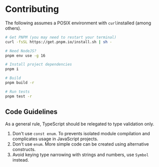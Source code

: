 # Contributing

The following assumes a POSIX environment with `curl`installed (among others).

```sh
# Get PNPM (you may need to restart your terminal)
curl -fsSL https://get.pnpm.io/install.sh | sh -

# Need NodeJS?
pnpm env use -g 16

# Install project dependencies
pnpm i

# Build
pnpm build -r

# Run tests
pnpm test -r
```

## Code Guidelines

As a general rule, TypeScript should be relegated to type validation only.

1. Don't use `const enum`. To prevents isolated module compilation and complicates usage in JavaScript projects.
2. Don't use `enum`. More simple code can be created using alternative constructs.
3. Avoid keying type narrowing with strings and numbers, use `Symbol` instead.
